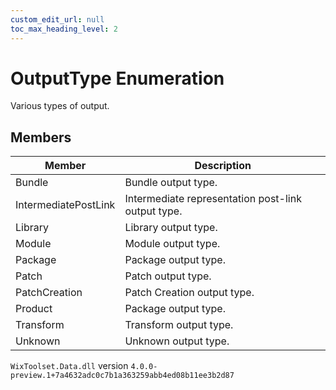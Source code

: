 ```yaml
---
custom_edit_url: null
toc_max_heading_level: 2
---
```

# OutputType Enumeration
Various types of output.
## Members
| Member | Description |
| ------ | ----------- |
| Bundle | Bundle output type. |
| IntermediatePostLink | Intermediate representation post-link output type. |
| Library | Library output type. |
| Module | Module output type. |
| Package | Package output type. |
| Patch | Patch output type. |
| PatchCreation | Patch Creation output type. |
| Product | Package output type. |
| Transform | Transform output type. |
| Unknown | Unknown output type. |
`WixToolset.Data.dll` version `4.0.0-preview.1+7a4632adc0c7b1a363259abb4ed08b11ee3b2d87`
